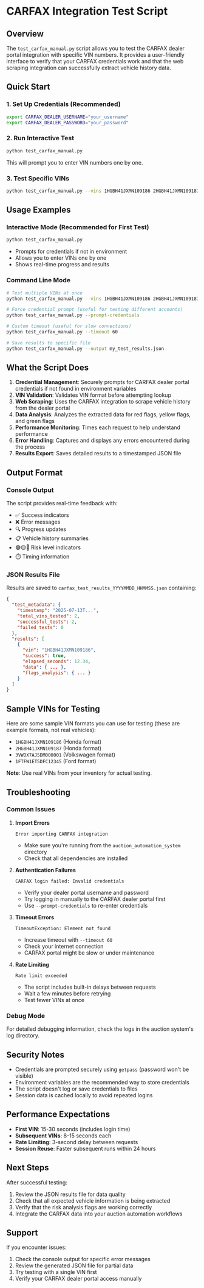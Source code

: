 # CARFAX Integration Test Script

## Overview
The `test_carfax_manual.py` script allows you to test the CARFAX dealer portal integration with specific VIN numbers. It provides a user-friendly interface to verify that your CARFAX credentials work and that the web scraping integration can successfully extract vehicle history data.

## Quick Start

### 1. Set Up Credentials (Recommended)
```bash
export CARFAX_DEALER_USERNAME="your_username"
export CARFAX_DEALER_PASSWORD="your_password"
```

### 2. Run Interactive Test
```bash
python test_carfax_manual.py
```
This will prompt you to enter VIN numbers one by one.

### 3. Test Specific VINs
```bash
python test_carfax_manual.py --vins 1HGBH41JXMN109186 2HGBH41JXMN109187
```

## Usage Examples

### Interactive Mode (Recommended for First Test)
```bash
python test_carfax_manual.py
```
- Prompts for credentials if not in environment
- Allows you to enter VINs one by one
- Shows real-time progress and results

### Command Line Mode
```bash
# Test multiple VINs at once
python test_carfax_manual.py --vins 1HGBH41JXMN109186 2HGBH41JXMN109187 3HGBH41JXMN109188

# Force credential prompt (useful for testing different accounts)
python test_carfax_manual.py --prompt-credentials

# Custom timeout (useful for slow connections)
python test_carfax_manual.py --timeout 60

# Save results to specific file
python test_carfax_manual.py --output my_test_results.json
```

## What the Script Does

1. **Credential Management**: Securely prompts for CARFAX dealer portal credentials if not found in environment variables
2. **VIN Validation**: Validates VIN format before attempting lookup
3. **Web Scraping**: Uses the CARFAX integration to scrape vehicle history from the dealer portal
4. **Data Analysis**: Analyzes the extracted data for red flags, yellow flags, and green flags
5. **Performance Monitoring**: Times each request to help understand performance
6. **Error Handling**: Captures and displays any errors encountered during the process
7. **Results Export**: Saves detailed results to a timestamped JSON file

## Output Format

### Console Output
The script provides real-time feedback with:
- ✅ Success indicators
- ❌ Error messages
- 🔍 Progress updates
- 📋 Vehicle history summaries
- 🟢🟡🔴 Risk level indicators
- ⏱️ Timing information

### JSON Results File
Results are saved to `carfax_test_results_YYYYMMDD_HHMMSS.json` containing:
```json
{
  "test_metadata": {
    "timestamp": "2025-07-13T...",
    "total_vins_tested": 2,
    "successful_tests": 2,
    "failed_tests": 0
  },
  "results": [
    {
      "vin": "1HGBH41JXMN109186",
      "success": true,
      "elapsed_seconds": 12.34,
      "data": { ... },
      "flags_analysis": { ... }
    }
  ]
}
```

## Sample VINs for Testing

Here are some sample VIN formats you can use for testing (these are example formats, not real vehicles):
- `1HGBH41JXMN109186` (Honda format)
- `2HGBH41JXMN109187` (Honda format)
- `3VWDX7AJ5DM000001` (Volkswagen format)
- `1FTFW1ET5DFC12345` (Ford format)

**Note**: Use real VINs from your inventory for actual testing.

## Troubleshooting

### Common Issues

1. **Import Errors**
   ```
   Error importing CARFAX integration
   ```
   - Make sure you're running from the `auction_automation_system` directory
   - Check that all dependencies are installed

2. **Authentication Failures**
   ```
   CARFAX login failed: Invalid credentials
   ```
   - Verify your dealer portal username and password
   - Try logging in manually to the CARFAX dealer portal first
   - Use `--prompt-credentials` to re-enter credentials

3. **Timeout Errors**
   ```
   TimeoutException: Element not found
   ```
   - Increase timeout with `--timeout 60`
   - Check your internet connection
   - CARFAX portal might be slow or under maintenance

4. **Rate Limiting**
   ```
   Rate limit exceeded
   ```
   - The script includes built-in delays between requests
   - Wait a few minutes before retrying
   - Test fewer VINs at once

### Debug Mode
For detailed debugging information, check the logs in the auction system's log directory.

## Security Notes

- Credentials are prompted securely using `getpass` (password won't be visible)
- Environment variables are the recommended way to store credentials
- The script doesn't log or save credentials to files
- Session data is cached locally to avoid repeated logins

## Performance Expectations

- **First VIN**: 15-30 seconds (includes login time)
- **Subsequent VINs**: 8-15 seconds each
- **Rate Limiting**: 3-second delay between requests
- **Session Reuse**: Faster subsequent runs within 24 hours

## Next Steps

After successful testing:
1. Review the JSON results file for data quality
2. Check that all expected vehicle information is being extracted
3. Verify that the risk analysis flags are working correctly
4. Integrate the CARFAX data into your auction automation workflows

## Support

If you encounter issues:
1. Check the console output for specific error messages
2. Review the generated JSON file for partial data
3. Try testing with a single VIN first
4. Verify your CARFAX dealer portal access manually
